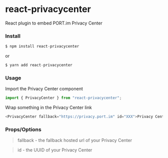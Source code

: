 # react-privacycenter
React plugin to embed PORT.im Privacy Center

### Install

```js
$ npm install react-privacycenter
```
or
```js
$ yarn add react-privacycenter
```

### Usage

Import the Privacy Center component

```js
import { PrivacyCenter } from "react-privacycenter";
```

Wrap something in the Privacy Center link

```js
<PrivacyCenter fallback="https://privacy.port.im" id="XXX">Privacy Center</PrivacyCenter>
```

### Props/Options

> fallback - the fallback hosted url of your Privacy Center

> id - the UUID of your Privacy Center